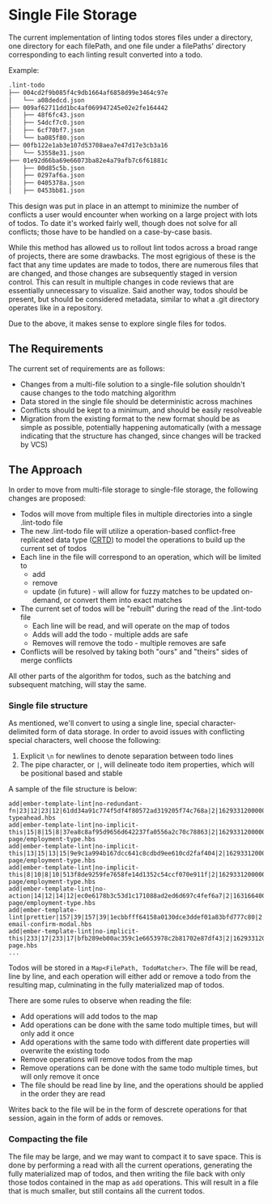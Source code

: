 # Single File Storage

The current implementation of linting todos stores files under a directory, one directory for each filePath, and one file under a filePaths' directory corresponding to each linting result converted into a todo.

Example:

```bash
.lint-todo
├── 004cd2f9b085f4c9db1664af6858d99e3464c97e
│   └── a08dedcd.json
├── 009af62711dd1bc4af069947245e02e2fe164442
│   ├── 48f6fc43.json
│   ├── 54dcf7c0.json
│   ├── 6cf70bf7.json
│   └── ba085f80.json
├── 00fb122e1ab3e107d53708aea7e47d17e3cb3a16
│   └── 53558e31.json
├── 01e92d66ba69e66073ba82e4a79afb7c6f61881c
│   ├── 00d85c5b.json
│   ├── 0297af6a.json
│   ├── 0405378a.json
│   ├── 0453bb81.json
```

This design was put in place in an attempt to minimize the number of conflicts a user would encounter when working on a large project with lots of todos. To date it's worked fairly well, though does not solve for all conflicts; those have to be handled on a case-by-case basis.

While this method has allowed us to rollout lint todos across a broad range of projects, there are some drawbacks. The most egrigious of these is the fact that any time updates are made to todos, there are numerous files that are changed, and those changes are subsequently staged in version control. This can result in multiple changes in code reviews that are essentially unnecessary to visualize. Said another way, todos should be present, but should be considered metadata, similar to what a .git directory operates like in a repository.

Due to the above, it makes sense to explore single files for todos.

## The Requirements

The current set of requirements are as follows:

- Changes from a multi-file solution to a single-file solution shouldn't cause changes to the todo matching algorithm
- Data stored in the single file should be deterministic across machines
- Conflicts should be kept to a minimum, and should be easily resolveable
- Migration from the existing format to the new format should be as simple as possible, potentially happening automatically (with a message indicating that the structure has changed, since changes will be tracked by VCS)

## The Approach

In order to move from multi-file storage to single-file storage, the following changes are proposed:

- Todos will move from multiple files in multiple directories into a single .lint-todo file
- The new .lint-todo file will utilize a operation-based conflict-free replicated data type ([CRTD](https://en.wikipedia.org/wiki/Conflict-free_replicated_data_type#Operation-based_CRDTs)) to model the operations to build up the current set of todos
- Each line in the file will correspond to an operation, which will be limited to
  - add
  - remove
  - update (in future) - will allow for fuzzy matches to be updated on-demand, or convert them into exact matches
- The current set of todos will be "rebuilt" during the read of the .lint-todo file
  - Each line will be read, and will operate on the map of todos
  - Adds will add the todo - multiple adds are safe
  - Removes will remove the todo - multiple removes are safe
- Conflicts will be resolved by taking both "ours" and "theirs" sides of merge conflicts

All other parts of the algorithm for todos, such as the batching and subsequent matching, will stay the same.

### Single file structure

As mentioned, we'll convert to using a single line, special character-delimited form of data storage. In order to avoid issues with conflicting special characters, well choose the following:

1. Explicit `\n` for newlines to denote separation between todo lines
1. The pipe character, or `|`, will delineate todo item properties, which will be positional based and stable

A sample of the file structure is below:

```
add|ember-template-lint|no-redundant-fn|23|12|23|12|61dd34a91c774f5df4f80572ad319205f74c768a|2|1629331200000|1633219200000|1637110800000|addon/templates/components/approval/approval-typeahead.hbs
add|ember-template-lint|no-implicit-this|15|8|15|8|37ea8c8af95d9656d642237fa0556a2c70c78863|2|1629331200000|2493248400000|2493334800000|addon/templates/components/post-page/employment-type.hbs
add|ember-template-lint|no-implicit-this|13|15|13|15|9e9c1a994b167dcc641c8cdbd9ee610cd2faf404|2|1629331200000|2493248400000|2493334800000|addon/templates/components/post-page/employment-type.hbs
add|ember-template-lint|no-implicit-this|8|10|8|10|513f8de9259fe7658fe14d1352c54ccf070e911f|2|1629331200000|2493248400000|2493334800000|addon/templates/components/post-page/employment-type.hbs
add|ember-template-lint|no-action|14|12|14|12|ec0e6178b3c53d1c171088ad2ed6d697c4fef6a7|2|1631664000000|2495581200000|2495667600000|addon/templates/components/post-page/employment-type.hbs
add|ember-template-lint|prettier|157|39|157|39|1ecbbfff64158a0130dce3ddef01a83bfd777c80|2|1631664000000|1635552000000|1639443600000|addon/components/shared/company-email-confirm-modal.hbs
add|ember-template-lint|no-implicit-this|233|17|233|17|bfb289eb00ac359c1e6653978c2b81702e87df43|2|1629331200000|2493248400000|2493334800000|addon/templates/components/enhance-page.hbs
...
```

Todos will be stored in a `Map<FilePath, TodoMatcher>`. The file will be read, line by line, and each operation will either add or remove a todo from the resulting map, culminating in the fully materialized map of todos.

There are some rules to observe when reading the file:

- Add operations will add todos to the map
- Add operations can be done with the same todo multiple times, but will only add it once
- Add operations with the same todo with different date properties will overwrite the existing todo
- Remove operations will remove todos from the map
- Remove operations can be done with the same todo multiple times, but will only remove it once
- The file should be read line by line, and the operations should be applied in the order they are read

Writes back to the file will be in the form of descrete operations for that session, again in the form of adds or removes.

### Compacting the file

The file may be large, and we may want to compact it to save space. This is done by performing a read with all the current operations, generating the fully materialized map of todos, and then writing the file back with only those todos contained in the map as `add` operations. This will result in a file that is much smaller, but still contains all the current todos.

